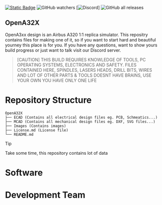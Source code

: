 [![Static Badge](https://img.shields.io/badge/License-BY--NC--SA_4.0-blue?logo=creativecommons)](https://creativecommons.org/licenses/by-nc-sa/4.0/) 
![GitHub watchers](https://img.shields.io/github/watchers/Adik000/OpenA32X)
[![Discord](https://img.shields.io/discord/392833351238811648?logo=discord&label=discord)] 
![GitHub all releases](https://img.shields.io/github/downloads/Adik000/OpenA32X/total)


## OpenA32X

OpenA3xx design is an Airbus A320 1:1 replica simulator. This repositry contains files for making one of it, so if you want to start hard and beautiful yourney this place is for you.
If you have any questions, want to show yours build progress or just want to talk visit our Discord server.

>[CAUTION]
>THIS BUILD REQUIRES KNOWLEDGE OF TOOLS, PC OPERATING SYSTEMS, ELECTRONICS AND SAFETY.
>FILES CONTAINED HERE, SPINDLES, LASERS HEADS, DRILL BITS, WIRES AND LOT OF OTHER PARTS & TOOLS DOESNT HAVE BRAINS, USE YOUR OWN YOU HAVE ONLY ONE LIFE


# Repository Structure
```
OpenA32X
├── ECAD (Contains all electrical design files eg. PCB, Schmeatics...)
├── MCAD (Contains all mechanical design files eg. DXF, SVG files...)
├── Images (Contains images)
├── License.md (License file)
└── README.md
```

>[!TIP]
> Take some time, this repository contains lot of data

# Software 



# Development Team 
